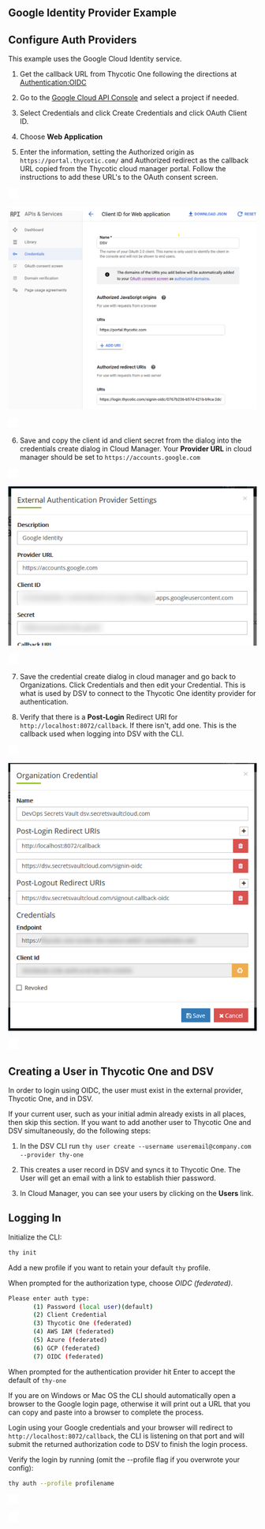 [title]: # (GCP Example)
[tags]: # (DevOps Secrets Vault,DSV,)
[priority]: # (5710)

## Google Identity Provider Example

## Configure Auth Providers

This example uses the Google Cloud Identity service.

1. Get the callback URL from Thycotic One following the directions at [Authentication:OIDC](./index.md)

2. Go to the [Google Cloud API Console](https://console.cloud.google.com/apis/dashboard) and select a project if needed.

3. Select Credentials and click Create Credentials and click OAuth Client ID.

4. Choose **Web Application**

5. Enter the information, setting the Authorized origin as `https://portal.thycotic.com/` and Authorized redirect as the callback URL copied from the Thycotic cloud manager portal. Follow the instructions to add these URL's to the OAuth consent screen.

![](./images/spacer.png)

![](./images/setupgcpapp.png)

![](./images/spacer.png)

6. Save and copy the client id and client secret from the dialog into the credentials create dialog in Cloud Manager. Your **Provider URL** in cloud manager should be set to `https://accounts.google.com`

![](./images/spacer.png)

![](./images/setupcmprovider.png)

![](./images/spacer.png)


7. Save the credential create dialog in cloud manager and go back to Organizations. Click Credentials and then edit your Credential. This is what is used by DSV to connect to the Thycotic One identity provider for authentication. 

8. Verify that there is a **Post-Login** Redirect URI for `http://localhost:8072/callback`. If there isn't, add one. This is the callback used when logging into DSV with the CLI.


![](./images/spacer.png)

![](./images/cmcredentials.png)

![](./images/spacer.png)



## Creating a User in Thycotic One and DSV

In order to login using OIDC, the user must exist in the external provider, Thycotic One, and in DSV. 

If your current user, such as your initial admin already exists in all places, then skip this section. If you want to add another user to Thycotic One and DSV simultaneously, do the following steps:

1. In the DSV CLI run `thy user create --username useremail@company.com --provider thy-one`

2. This creates a user record in DSV and syncs it to Thycotic One. The User will get an email with a link to establish thier password.  

3. In Cloud Manager, you can see your users by clicking on the **Users** link.

## Logging In


Initialize the CLI:

```BASH
thy init
```

Add a new profile if you want to retain your default `thy` profile.

When prompted for the authorization type, choose *OIDC (federated)*.

```BASH
Please enter auth type:
       (1) Password (local user)(default)
       (2) Client Credential
       (3) Thycotic One (federated)
       (4) AWS IAM (federated)
       (5) Azure (federated)
       (6) GCP (federated)
       (7) OIDC (federated)
```

When prompted for the authentication provider hit Enter to accept the default of `thy-one`

If you are on Windows or Mac OS the CLI should automatically open a browser to the Google login page, otherwise it will print out a URL that you can copy and paste into a browser to complete the process.

Login using your Google credentials and your browser will redirect to `http://localhost:8072/callback`, the CLI is listening on that port and will submit the returned authorization code to DSV to finish the login process.

Verify the login by running (omit the --profile flag if you overwrote your config): 

```BASH
thy auth --profile profilename
```

![](./images/spacer.png)

![](./images/spacer.png)